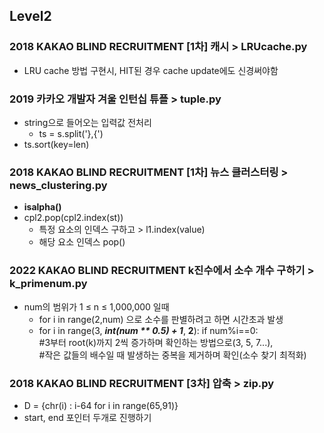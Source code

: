 ## Level2
### 2018 KAKAO BLIND RECRUITMENT [1차] 캐시 > LRUcache.py
* LRU cache 방법 구현시, HIT된 경우 cache update에도 신경써야함

### 2019 카카오 개발자 겨울 인턴십 튜플 > tuple.py
* string으로 들어오는 입력값 전처리
  *  ts = s.split('},{')
* ts.sort(key=len)

### 2018 KAKAO BLIND RECRUITMENT [1차] 뉴스 클러스터링 > news_clustering.py
* **isalpha()**
* cpl2.pop(cpl2.index(st))
  * 특정 요소의 인덱스 구하고 > l1.index(value)
  * 해당 요소 인덱스 pop()

### 2022 KAKAO BLIND RECRUITMENT k진수에서 소수 개수 구하기 > k_primenum.py
+ num의 범위가 1 ≤ n ≤ 1,000,000 일때
  * for i in range(2,num) 으로 소수를 판별하려고 하면 시간초과 발생 
  * for i in range(3, _**int(num ** 0.5) + 1**_, **2**):
            if num%i==0:<br>
    #3부터 root(k)까지 2씩 증가하며 확인하는 방법으로(3, 5, 7...),<br>
    #작은 값들의 배수일 때 발생하는 중복을 제거하며 확인(소수 찾기 최적화)

### 2018 KAKAO BLIND RECRUITMENT [3차] 압축 > zip.py 
+ D = {chr(i) : i-64 for i in range(65,91)}
+ start, end 포인터 두개로 진행하기
